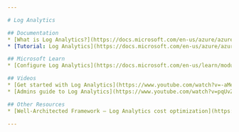 ```yaml
---

# Log Analytics

## Documentation
* [What is Log Analytics?](https://docs.microsoft.com/en-us/azure/azure-monitor/logs/log-analytics-overview)
* [Tutorial: Log Analytics](https://docs.microsoft.com/en-us/azure/azure-monitor/logs/log-analytics-tutorial)

## Microsoft Learn
* [Configure Log Analytics](https://docs.microsoft.com/en-us/learn/modules/configure-log-analytics/)

## Videos
* [Get started with Log Analytics](https://www.youtube.com/watch?v=-aMecR2Nrfc)
* [Admins guide to Log Analytics](https://www.youtube.com/watch?v=pqUvZqoQV4o)

## Other Resources
* [Well-Architected Framework – Log Analytics cost optimization](https://docs.microsoft.com/en-us/azure/architecture/framework/services/monitoring/log-analytics/cost-optimization)

--- 
```

